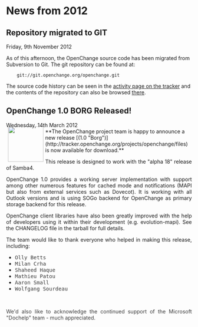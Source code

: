 # News from 2012 #

<div class="news">
  <h2>Repository migrated to GIT</h2>
  <div class="date">Friday, 9th November 2012</div>

<p>As of this afternoon, the OpenChange source code has been migrated
from Subversion to Git. The git repository can be found at:</p>

        git://git.openchange.org/openchange.git

The source code history can be seen in the [activity page on the tracker](http://tracker.openchange.org/projects/openchange/activity) and the contents of the repository can also be browsed [there](http://tracker.openchange.org/projects/openchange/repository).
</div>

<div class="news">
  <h2>OpenChange 1.0 BORG Released!</h2>
  <div class="date">Wednesday, 14th March 2012</div>
<img border="0" width="96" height="96" style="border: 0pt none; margin: -5px 5px 5px; float: left;" alt="" src="/images/icon_openchange_logo.png" />**The OpenChange project team is happy to announce a new release [(1.0 &quot;Borg&quot;)](http://tracker.openchange.org/projects/openchange/files) is now available for download.**

<p style="text-align: justify;">This release is designed to work with the &quot;alpha 18&quot; release of Samba4. &nbsp;</p>
<p style="text-align: justify;">OpenChange 1.0 provides a working server implementation with support among other numerous features for cached mode and notifications (MAPI but also from external services such as Dovecot). It is working with all Outlook versions and is using SOGo backend for OpenChange as primary storage backend for this release.</p>
<p style="text-align: justify;">OpenChange client libraries have also been greatly improved with the help of developers using it within their development (e.g. evolution-mapi).&nbsp;See the CHANGELOG file in the tarball for full details.</p>
<p style="text-align: justify;">The team would like to thank everyone who helped in making this release, including:</p>
<ul>
    <li><font color="#3c3c3c" face="monospace">Olly Betts</font></li>
    <li><font color="#3c3c3c" face="monospace">Milan Crha</font></li>
    <li><font color="#3c3c3c" face="monospace">Shaheed Haque</font></li>
    <li><font color="#3c3c3c" face="monospace">Mathieu Patou</font></li>
    <li><font color="#3c3c3c" face="monospace">Aaron Small</font></li>
    <li><font color="#3c3c3c" face="monospace">Wolfgang Sourdeau&nbsp;</font></li>
</ul>
<p>&nbsp;&nbsp;</p>
<p style="text-align: justify;"><font color="#3c3c3c">We'd also like to acknowledge the continued support of the Microsoft &quot;Dochelp&quot; </font><font color="#3c3c3c">team - much appreciated.</font></p>
</div>
